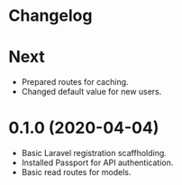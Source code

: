 # Changelog

# Next
- Prepared routes for caching.
- Changed default value for new users.

# 0.1.0 (2020-04-04)
- Basic Laravel registration scaffholding.
- Installed Passport for API authentication.
- Basic read routes for models.